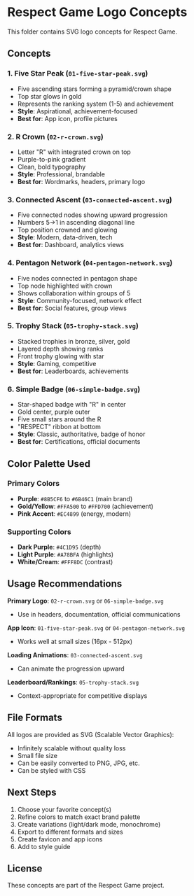 # Respect Game Logo Concepts

This folder contains SVG logo concepts for Respect Game.

## Concepts

### 1. Five Star Peak (`01-five-star-peak.svg`)

- Five ascending stars forming a pyramid/crown shape
- Top star glows in gold
- Represents the ranking system (1-5) and achievement
- **Style**: Aspirational, achievement-focused
- **Best for**: App icon, profile pictures

### 2. R Crown (`02-r-crown.svg`)

- Letter "R" with integrated crown on top
- Purple-to-pink gradient
- Clean, bold typography
- **Style**: Professional, brandable
- **Best for**: Wordmarks, headers, primary logo

### 3. Connected Ascent (`03-connected-ascent.svg`)

- Five connected nodes showing upward progression
- Numbers 5→1 in ascending diagonal line
- Top position crowned and glowing
- **Style**: Modern, data-driven, tech
- **Best for**: Dashboard, analytics views

### 4. Pentagon Network (`04-pentagon-network.svg`)

- Five nodes connected in pentagon shape
- Top node highlighted with crown
- Shows collaboration within groups of 5
- **Style**: Community-focused, network effect
- **Best for**: Social features, group views

### 5. Trophy Stack (`05-trophy-stack.svg`)

- Stacked trophies in bronze, silver, gold
- Layered depth showing ranks
- Front trophy glowing with star
- **Style**: Gaming, competitive
- **Best for**: Leaderboards, achievements

### 6. Simple Badge (`06-simple-badge.svg`)

- Star-shaped badge with "R" in center
- Gold center, purple outer
- Five small stars around the R
- "RESPECT" ribbon at bottom
- **Style**: Classic, authoritative, badge of honor
- **Best for**: Certifications, official documents

## Color Palette Used

### Primary Colors

- **Purple**: `#8B5CF6` to `#6B46C1` (main brand)
- **Gold/Yellow**: `#FFA500` to `#FFD700` (achievement)
- **Pink Accent**: `#EC4899` (energy, modern)

### Supporting Colors

- **Dark Purple**: `#4C1D95` (depth)
- **Light Purple**: `#A78BFA` (highlights)
- **White/Cream**: `#FFF8DC` (contrast)

## Usage Recommendations

**Primary Logo**: `02-r-crown.svg` or `06-simple-badge.svg`

- Use in headers, documentation, official communications

**App Icon**: `01-five-star-peak.svg` or `04-pentagon-network.svg`

- Works well at small sizes (16px - 512px)

**Loading Animations**: `03-connected-ascent.svg`

- Can animate the progression upward

**Leaderboard/Rankings**: `05-trophy-stack.svg`

- Context-appropriate for competitive displays

## File Formats

All logos are provided as SVG (Scalable Vector Graphics):

- Infinitely scalable without quality loss
- Small file size
- Can be easily converted to PNG, JPG, etc.
- Can be styled with CSS

## Next Steps

1. Choose your favorite concept(s)
2. Refine colors to match exact brand palette
3. Create variations (light/dark mode, monochrome)
4. Export to different formats and sizes
5. Create favicon and app icons
6. Add to style guide

## License

These concepts are part of the Respect Game project.
